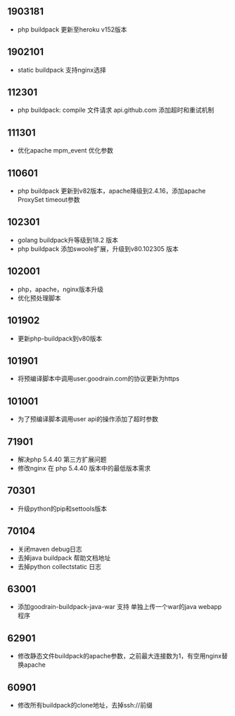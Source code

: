 ## 1903181
- php buildpack 更新至heroku v152版本

## 1902101
- static buildpack 支持nginx选择

## 112301
- php buildpack: compile 文件请求 api.github.com 添加超时和重试机制

## 111301
- 优化apache mpm_event 优化参数

## 110601
- php buildpack 更新到v82版本，apache降级到2.4.16，添加apache ProxySet timeout参数

## 102301
- golang buildpack升等级到18.2 版本
- php buildpack 添加swoole扩展，升级到v80.102305 版本

## 102001
- php，apache，nginx版本升级
- 优化预处理脚本

## 101902
- 更新php-buildpack到v80版本

## 101901
- 将预编译脚本中调用user.goodrain.com的协议更新为https

## 101001
- 为了预编译脚本调用user api的操作添加了超时参数

## 71901
- 解决php 5.4.40 第三方扩展问题
- 修改nginx 在 php 5.4.40 版本中的最低版本需求

## 70301
- 升级python的pip和settools版本

## 70104
- 关闭maven debug日志
- 去掉java buildpack 帮助文档地址
- 去掉python collectstatic 日志

## 63001
- 添加goodrain-buildpack-java-war 支持 单独上传一个war的java webapp 程序


## 62901
- 修改静态文件buildpack的apache参数，之前最大连接数为1，有空用nginx替换apache

## 60901
- 修改所有buildpack的clone地址，去掉ssh://前缀
